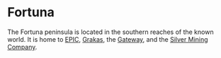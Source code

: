 # Fortuna

The Fortuna peninsula is located in the southern reaches of the known world. 
It is home to 
[EPIC](epic.html), 
[Grakas](grakas.html), 
the [Gateway](gateway.html), and
the [Silver Mining Company](smc.html). 